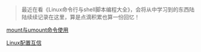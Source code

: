 > 最近在看《Linux命令行与shell脚本编程大全》，会将从中学习到的东西陆陆续续记录在这里，算是点滴积累也算一份回忆！

[mount与umount命令使用](mount/mount.html "mount命令小计")

[Linux配置互信](配置互信/Linux配置互信.html "Linux配置互信")